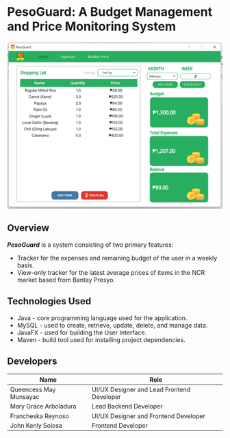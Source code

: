 # PesoGuard: A Budget Management and Price Monitoring System
![PesoGuard](https://github.com/websiteyarn/PesoGuard/blob/main/PesoGuard_prev.png)

## Overview

___PesoGuard___ is a system consisting of two primary features: 

- Tracker for the expenses and remaining budget of the user in a weekly basis.
- View-only tracker for the latest average prices of items in the NCR market based from Bantay Presyo.

## Technologies Used

- Java - core programming language used for the application.
- MySQL - used to create, retrieve, update, delete, and manage data.
- JavaFX - used for building the User Interface.
- Maven - build tool used for installing project dependencies.

## Developers

| Name | Role | 
|------| -----|
| Queencess May Munsayac   | UI/UX Designer and Lead Frontend Developer | 
| Mary Grace Arboladura     | Lead Backend Developer    | 
| Francheska Reynoso     | UI/UX Designer and Frontend Developer    | 
| John Kenly Solosa     | Frontend Developer | 
